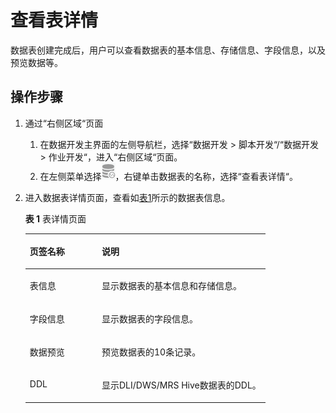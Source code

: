 # 查看表详情<a name="dayu_01_0418"></a>

数据表创建完成后，用户可以查看数据表的基本信息、存储信息、字段信息，以及预览数据等。

## 操作步骤<a name="zh-cn_topic_0125513556_section202721232202715"></a>

1.  通过“右侧区域“页面
    1.  在数据开发主界面的左侧导航栏，选择“数据开发  \>  脚本开发“/“数据开发  \>  作业开发“，进入“右侧区域“页面。
    2.  在左侧菜单选择![](figures/icon-DLF-data_connection.png)，右键单击数据表的名称，选择“查看表详情“。

2.  进入数据表详情页面，查看如[表1](#zh-cn_topic_0125513556_table2952161015324)所示的数据表信息。

    **表 1**  表详情页面

    <a name="zh-cn_topic_0125513556_table2952161015324"></a>
    <table><thead align="left"><tr id="zh-cn_topic_0125513556_row13952410173219"><th class="cellrowborder" valign="top" width="30%" id="mcps1.2.3.1.1"><p id="zh-cn_topic_0125513556_p1795213101325"><a name="zh-cn_topic_0125513556_p1795213101325"></a><a name="zh-cn_topic_0125513556_p1795213101325"></a>页签名称</p>
    </th>
    <th class="cellrowborder" valign="top" width="70%" id="mcps1.2.3.1.2"><p id="zh-cn_topic_0125513556_p1895271016324"><a name="zh-cn_topic_0125513556_p1895271016324"></a><a name="zh-cn_topic_0125513556_p1895271016324"></a>说明</p>
    </th>
    </tr>
    </thead>
    <tbody><tr id="zh-cn_topic_0125513556_row895213101326"><td class="cellrowborder" valign="top" width="30%" headers="mcps1.2.3.1.1 "><p id="zh-cn_topic_0125513556_p495291019321"><a name="zh-cn_topic_0125513556_p495291019321"></a><a name="zh-cn_topic_0125513556_p495291019321"></a>表信息</p>
    </td>
    <td class="cellrowborder" valign="top" width="70%" headers="mcps1.2.3.1.2 "><p id="zh-cn_topic_0125513556_p59521410193210"><a name="zh-cn_topic_0125513556_p59521410193210"></a><a name="zh-cn_topic_0125513556_p59521410193210"></a>显示数据表的基本信息和存储信息。</p>
    </td>
    </tr>
    <tr id="zh-cn_topic_0125513556_row395221017325"><td class="cellrowborder" valign="top" width="30%" headers="mcps1.2.3.1.1 "><p id="zh-cn_topic_0125513556_p2952210173211"><a name="zh-cn_topic_0125513556_p2952210173211"></a><a name="zh-cn_topic_0125513556_p2952210173211"></a>字段信息</p>
    </td>
    <td class="cellrowborder" valign="top" width="70%" headers="mcps1.2.3.1.2 "><p id="zh-cn_topic_0125513556_p1795251093215"><a name="zh-cn_topic_0125513556_p1795251093215"></a><a name="zh-cn_topic_0125513556_p1795251093215"></a>显示数据表的字段信息。</p>
    </td>
    </tr>
    <tr id="zh-cn_topic_0125513556_row295201063220"><td class="cellrowborder" valign="top" width="30%" headers="mcps1.2.3.1.1 "><p id="zh-cn_topic_0125513556_p4952121063215"><a name="zh-cn_topic_0125513556_p4952121063215"></a><a name="zh-cn_topic_0125513556_p4952121063215"></a>数据预览</p>
    </td>
    <td class="cellrowborder" valign="top" width="70%" headers="mcps1.2.3.1.2 "><p id="zh-cn_topic_0125513556_p495216103328"><a name="zh-cn_topic_0125513556_p495216103328"></a><a name="zh-cn_topic_0125513556_p495216103328"></a>预览数据表的10条记录。</p>
    </td>
    </tr>
    <tr id="zh-cn_topic_0125513556_row14952131015324"><td class="cellrowborder" valign="top" width="30%" headers="mcps1.2.3.1.1 "><p id="zh-cn_topic_0125513556_p13952110143211"><a name="zh-cn_topic_0125513556_p13952110143211"></a><a name="zh-cn_topic_0125513556_p13952110143211"></a>DDL</p>
    </td>
    <td class="cellrowborder" valign="top" width="70%" headers="mcps1.2.3.1.2 "><p id="zh-cn_topic_0125513556_p395211108320"><a name="zh-cn_topic_0125513556_p395211108320"></a><a name="zh-cn_topic_0125513556_p395211108320"></a>显示<span id="zh-cn_topic_0125513556_text62241257171917"><a name="zh-cn_topic_0125513556_text62241257171917"></a><a name="zh-cn_topic_0125513556_text62241257171917"></a>DLI</span>/DWS/MRS Hive数据表的DDL。</p>
    </td>
    </tr>
    </tbody>
    </table>


